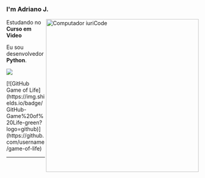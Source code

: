 ### I'm Adriano J.
<img src="https://raw.githubusercontent.com/MicaelliMedeiros/micaellimedeiros/master/image/computer-illustration.png" min-width="400px" max-width="400px" width="400px" align="right" alt="Computador iuriCode">



<p>

Estudando no **Curso em Video**<br/>

Eu sou desenvolvedor **Python**.
<p align="left">
  <a href="#" alt="Instagram">
  <img src="https://img.shields.io/badge/-Instagram-DF0174?style=flat-square&labelColor=DF0174&logo=instagram&logoColor=white&link=instagram.com/addrianojr"/></a>
</p>  
[![GitHub Game of Life](https://img.shields.io/badge/GitHub-Game%20of%20Life-green?logo=github)](https://github.com/username/game-of-life)
</p>
<hr>